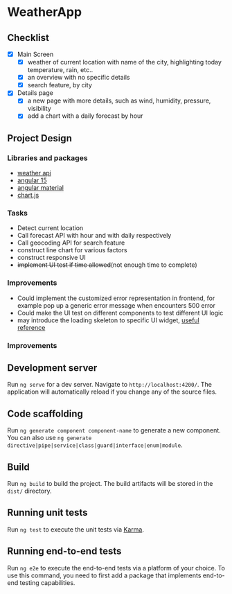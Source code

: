 # WeatherApp

## Checklist
- [x] Main Screen
  - [x] weather of current location with name of the city, highlighting today temperature, rain, etc..
  - [x] an overview with no specific details
  - [x] search feature, by city
- [x] Details page
  - [x] a new page with more details, such as wind, humidity, pressure, visibility
  - [x] add a chart with a daily forecast by hour

## Project Design

### Libraries and packages
- [weather api](https://open-meteo.com/)
- [angular 15](https://angular.io/docs)
- [angular material](https://material.angular.io/)
- [chart.js](https://www.chartjs.org/docs/latest/)

### Tasks
- Detect current location
- Call forecast API with hour and with daily respectively
- Call geocoding API for search feature
- construct line chart for various factors
- construct responsive UI
- ~~implement UI test if time allowed~~(not enough time to complete)

### Improvements
- Could implement the customized error representation in frontend, for example pop up a generic error message when encounters 500 error
- Could make the UI test on different components to test different UI logic
- may introduce the loading skeleton to specific UI widget, [useful reference](https://www.npmjs.com/package/ngx-skeleton-loader)

### Improvements

## Development server

Run `ng serve` for a dev server. Navigate to `http://localhost:4200/`. The application will automatically reload if you change any of the source files.

## Code scaffolding

Run `ng generate component component-name` to generate a new component. You can also use `ng generate directive|pipe|service|class|guard|interface|enum|module`.

## Build

Run `ng build` to build the project. The build artifacts will be stored in the `dist/` directory.

## Running unit tests

Run `ng test` to execute the unit tests via [Karma](https://karma-runner.github.io).

## Running end-to-end tests

Run `ng e2e` to execute the end-to-end tests via a platform of your choice. To use this command, you need to first add a package that implements end-to-end testing capabilities.
